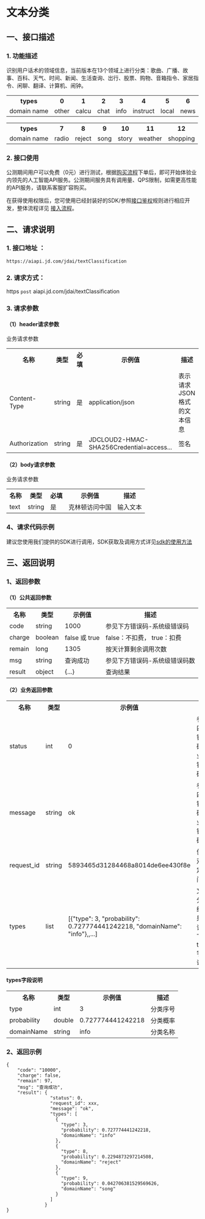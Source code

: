 # 文本分类

## 一、接口描述 
### 1. 功能描述  
  识别用户话术的领域信息，当前版本在13个领域上进行分类：歌曲、广播、故事、百科、天气、时间、新闻、生活查询、岀行、股票、购物、音箱指令、家居指令、闲聊、翻译、计算机、闹钟。
<table>
   <tr>
      <th>types</th>
      <th>0</th>
      <th>1</th>
      <th>2</th>
      <th>3</th>
      <th>4</th>
      <th>5</th>
      <th>6</th>
   </tr>
   <tr>
      <td>domain name</td>
      <td>other</td>
      <td>calcu</td>
      <td>chat</td>
      <td>info</td>
      <td>instruct</td>
      <td>local</td>
      <td>news</td>
   </tr>
</table>

<table>
   <tr>
      <th>types</th>
      <th>7</th>
      <th>8</th>
      <th>9</th>
      <th>10</th>
      <th>11</th>
      <th>12</th>
   </tr>
   <tr>
      <td>domain name</td>
      <td>radio</td>
      <td>reject</td>
      <td>song</td>
      <td>story</td>
      <td>weather</td>
      <td>shopping</td>
   </tr>
</table>

### 2. 接口使用

公测期间用户可以免费（0元）进行测试，根据[购买流程](http://neuhub.jd.com/ai/api/nlp/classification)下单后，即可开始体验业内领先的人工智能API服务。公测期间服务具有调用量、QPS限制，如需更高性能的API服务，请联系客服扩容购买。

在获得使用权限后，您可使用已经封装好的SDK/参照[接口鉴权](https://aidoc.jd.com/user/auth.html)规则进行相应开发，整体流程详见   [接入流程](https://aidoc.jd.com/user/flow.html)。


## 二、请求说明

### 1. 接口地址 ：

```
https://aiapi.jd.com/jdai/textClassification
```

### 2. 请求方式：

https `post` aiapi.jd.com/jdai/textClassification

### 3. 请求参数

#### （1）header请求参数
业务请求参数
<table>
   <tr>
      <th>名称</th>
      <th>类型</th>
      <th>必填</th>
      <th>示例值</th>
      <th>描述</th>
   </tr>
   <tr>
      <td>Content-Type</td>
      <td>string</td>
      <td>是</td>
      <td>application/json</td>
      <td>表示请求JSON格式的文本信息</td>
   </tr>
   <tr>
      <td>Authorization</td>
      <td>string</td>
      <td>是</td>
      <td>JDCLOUD2-HMAC-SHA256Credential=access...</td>
      <td>签名</td>
   </tr>
</table>

#### （2）body请求参数
业务请求参数
<table>
   <tr>
      <th>名称</th>
      <th>类型</th>
      <th>必填</th>
      <th>示例值</th>
      <th>描述</th>
   </tr>
   <tr>
      <td>text</td>
      <td>string</td>
      <td>是</td>
      <td>克林顿访问中国</td>
      <td>输入文本</td>
   </tr>
</table>

### 4、请求代码示例
建议您使用我们提供的SDK进行调用，SDK获取及调用方式详见[sdk的使用方法](未发布)


## 三、返回说明
### 1、返回参数
#### （1）公共返回参数

<table>
   <tr>
      <th>名称</th>
      <th>类型</th>
      <th>示例值</th>
      <th>描述</th>
   </tr>
   <tr>
      <td>code</td>
      <td>string</td>
      <td>1000</td>
      <td>参见下方错误码-系统级错误码</td>
   </tr>
      <tr>
      <td>charge</td>
      <td>boolean</td>
      <td>false 或 true</td>
      <td>false：不扣费， true：扣费</td>
   </tr>
      <tr>
      <td>remain</td>
      <td>long</td>
      <td>1305</td>
      <td>按天计算剩余调用次数</td>
   </tr>
      </tr>
      <tr>
      <td>msg</td>
      <td>string</td>
      <td>查询成功</td>
      <td>参见下方错误码-系统级错误码数</td>
   </tr>
      </tr>
      <tr>
      <td>result</td>
      <td>object</td>
      <td>{...}</td>
      <td>查询结果</td>
   </tr>
</table>

#### （2）业务返回参数

<table>
   <tr>
      <th>名称</th>
      <th>类型</th>
      <th>示例值</th>
      <th>描述</th>
   </tr>
   <tr>
      <td>status</td>
      <td>int</td>
      <td>0</td>
      <td>参照四、错误码-业务错误码</td>
   </tr>
      <tr>
      <td>message</td>
      <td>string</td>
      <td>ok</td>
      <td>参照四、错误码-业务错误码</td>
   </tr>
      <tr>
      <td>request_id</td>
      <td>string</td>
      <td>5893465d31284468a8014de6ee430f8e</td>
      <td>便于双方定位问题</td>
   </tr>
   <tr>
      <td>types</td>
      <td>list</td>
      <td> [{"type": 3, "probability": 0.727774441242218, "domainName": "info"},,...] </td>
      <td>文本分类结果，详情下面types字段说明</td>
   </tr>
</table>

#### types字段说明
<table>
   <tr>
      <th>名称</th>
      <th>类型</th>
      <th>示例值</th>
      <th>描述</th>
   </tr>
   <tr>
      <td>type</td>
      <td>int</td>
      <td>3</td>
      <td>分类序号</td>
   </tr>
   <tr>
      <td>probability</td>
      <td>double</td>
      <td>0.727774441242218</td>
      <td>分类概率</td>
   </tr>
   <tr>
      <td>domainName</td>
      <td>string</td>
      <td>info</td>
      <td>分类名称</td>
   </tr>
</table>


### 2、返回示例


```
{
    "code": "10000",
    "charge": false,
    "remain": 97,
    "msg": "查询成功",
    "result": {
                "status": 0,
                "request_id": xxx,
                "message": "ok",
                "types": [
                  {
                    "type": 3,
                    "probability": 0.727774441242218,
                    "domainName": "info"
                  },
                  {
                    "type": 8,
                    "probability": 0.2294873297214508,
                    "domainName": "reject"
                  },
                  {
                    "type": 9,
                    "probability": 0.042706381529569626,
                    "domainName": "song"
                  }
                ]
              }
}
```
